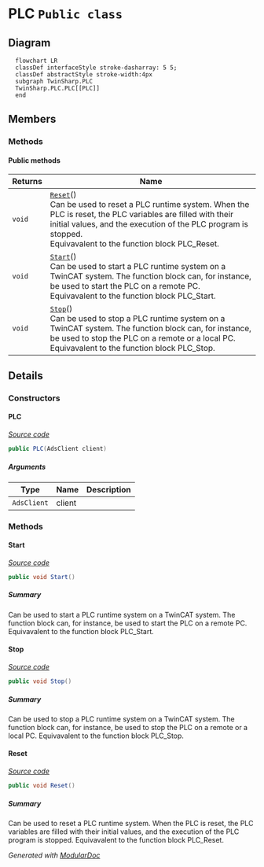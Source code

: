 # PLC `Public class`

## Diagram
```mermaid
  flowchart LR
  classDef interfaceStyle stroke-dasharray: 5 5;
  classDef abstractStyle stroke-width:4px
  subgraph TwinSharp.PLC
  TwinSharp.PLC.PLC[[PLC]]
  end
```

## Members
### Methods
#### Public  methods
| Returns | Name |
| --- | --- |
| `void` | [`Reset`](#reset)()<br>Can be used to reset a PLC runtime system. When the PLC is reset, the PLC variables are filled with their initial values, and the execution of the PLC program is stopped.<br>            Equivavalent to the function block PLC_Reset. |
| `void` | [`Start`](#start)()<br>Can be used to start a PLC runtime system on a TwinCAT system. The function block can, for instance, be used to start the PLC on a remote PC.<br>            Equivavalent to the function block PLC_Start. |
| `void` | [`Stop`](#stop)()<br>Can be used to stop a PLC runtime system on a TwinCAT system. The function block can, for instance, be used to stop the PLC on a remote or a local PC.<br>            Equivavalent to the function block PLC_Stop. |

## Details
### Constructors
#### PLC
[*Source code*](https://github.com///blob//TwinSharp/PLC/Plc.cs#L10)
```csharp
public PLC(AdsClient client)
```
##### Arguments
| Type | Name | Description |
| --- | --- | --- |
| `AdsClient` | client |   |

### Methods
#### Start
[*Source code*](https://github.com///blob//TwinSharp/PLC/Plc.cs#L21)
```csharp
public void Start()
```
##### Summary
Can be used to start a PLC runtime system on a TwinCAT system. The function block can, for instance, be used to start the PLC on a remote PC.
            Equivavalent to the function block PLC_Start.

#### Stop
[*Source code*](https://github.com///blob//TwinSharp/PLC/Plc.cs#L36)
```csharp
public void Stop()
```
##### Summary
Can be used to stop a PLC runtime system on a TwinCAT system. The function block can, for instance, be used to stop the PLC on a remote or a local PC.
            Equivavalent to the function block PLC_Stop.

#### Reset
[*Source code*](https://github.com///blob//TwinSharp/PLC/Plc.cs#L51)
```csharp
public void Reset()
```
##### Summary
Can be used to reset a PLC runtime system. When the PLC is reset, the PLC variables are filled with their initial values, and the execution of the PLC program is stopped.
            Equivavalent to the function block PLC_Reset.

*Generated with* [*ModularDoc*](https://github.com/hailstorm75/ModularDoc)
